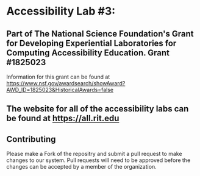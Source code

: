 # Accessibility Lab #3: 
## Part of The National Science Foundation's Grant for Developing Experiential Laboratories for Computing Accessibility Education. Grant #1825023
Information for this grant can be found at https://www.nsf.gov/awardsearch/showAward?AWD_ID=1825023&HistoricalAwards=false
## The website for all of the accessibility labs can be found at https://all.rit.edu 

## Contributing
Please make a Fork of the repositry and submit a pull request to make changes to our system. Pull requests will need to be approved before the changes can be accepted by a member of the organization.

